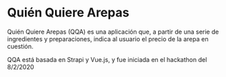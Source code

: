 # Quién Quiere Arepas

Quién Quiere Arepas (QQA) es una aplicación que, a partir de una serie de ingredientes y preparaciones, indica al usuario el precio de la arepa en cuestión.

QQA está basada en Strapi y Vue.js, y fue iniciada en el hackathon del 8/2/2020